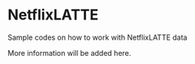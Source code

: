 # NetflixLATTE
Sample codes on how to work with NetflixLATTE data

More information will be added here.
